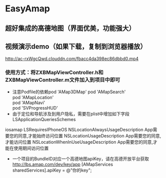 # EasyAmap
## 超好集成的高德地图（界面优美，功能强大）
## 视频演示demo（如果下载，复制到浏览器播放）
http://ac-rxWgcQwd.clouddn.com/fbacc4da398ec86dbbd0.mp4
### 使用方式：将ZXBMapViewController.h和ZXBMapViewController.m文件加入到项目中即可
- 注意Podfile的依赖pod 'AMap3DMap'
pod 'AMapSearch'</br>
pod 'AMapLocation'</br>
pod 'AMapNavi'</br>
pod 'SVProgressHUD'</br>
- 由于定位和导航涉及到用户隐私，需要在plist中增加如下字段
<key>LSApplicationQueriesSchemes</key>
<array>
<string>iosamap</string>
</array>
<key>LSRequiresIPhoneOS</key>
<true/>
<key>NSLocationAlwaysUsageDescription</key>
<string>App需要您的同意,才能始终访问位置</string>
<key>NSLocationUsageDescription</key>
<string>App需要您的同意,才能访问位置</string>
<key>NSLocationWhenInUseUsageDescription</key>
<string>App需要您的同意,才能在使用期间访问位置</string>

- 一个项目的BundleID对应一个高德地图apiKey，请在高德开放平台获取 http://lbs.amap.com/dev/key/app
[AMapServices sharedServices].apiKey = @"你的key";
